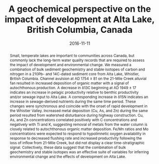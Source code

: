---
abstract: "Small, temperate lakes are important to communities across Canada, but commonly lack the long-term water quality records that are required to assess the impact of development and environmental change. We measured a combination of bulk sediment geochemistry and stable isotopes of carbon and nitrogen in a 210Pb- and 14C-dated sediment core from Alta Lake, Whistler, British Columbia. Channel avulsion at AD 1754 ± 81 on the 21-Mile Creek alluvial fan resulted in increased deposition of organic matter with a signal of autochthonous production. A decrease in δ13C beginning at AD 1949 ± 17 indicates an increase in pelagic productivity relative to benthic productivity and/or sewage input to Alta Lake. A corresponding increase in δ15N indicates an increase in sewage-derived nutrients during the same time period. These changes were synchronous and coincide with the onset of rapid development in the Whistler Valley. Increased metal deposition (Cu, As, and Zn) during the same period resulted from watershed disturbance during highway construction. Cu, As, and Zn concentrations correlated positively with C concentrations and negatively with Ti and K, suggesting removal of metals from the water column is closely related to autochthonous organic matter deposition. Fe/Mn ratios and Mo concentrations were expected to respond to hypolimnetic oxygen availability in response to decreased flushing rate and increased productivity following the loss of inflow from 21-Mile Creek, but did not display a clear time-stratigraphic signal. Collectively, these data suggest that the combination of bulk geochemistry and stable isotopes was an effective suite of variables for inferring environmental change and the effects of development on Alta Lake."
authors: ["Dewey W. Dunnington", "Ian S. Spooner", "Chris E. White", "R. Jack Cornett", "Dave Williamson", "Mike Nelson"]
date: "2016-11-11"
doi: "10.1007/s10933-016-9919-x"
featured: false
image:
  caption: ""
  focal_point: ""
  preview_only: false
projects: [geoscience]
publication: "Journal of Paleolimnology"
publication_short: ""
publication_types: ["2"]
summary: ""
tags: []
title: "A geochemical perspective on the impact of development at Alta Lake, British Columbia, Canada"
url_code: ""
url_dataset: ""
url_pdf: ""
url_poster: ""
url_project: ""
url_slides: ""
url_source: ""
url_video: ""
---